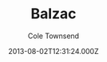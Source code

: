 ---
title: Balzac
github: https://github.com/coletownsend/balzac-for-jekyll
demo: https://gtat.me/
author: Cole Townsend
ssg:
  - Jekyll
cms:
  - Markdown
date: 2013-08-02T12:31:24.000Z
description: Your favorite AnchorCMS theme, now for Jekyll!
draft: true
publish_date: '2013-08-02T12:31:24Z'
update_date: '2018-06-26T22:21:42Z'
github_star: 509
github_fork: 445
---